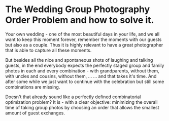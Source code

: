 # The Wedding Group Photography Order Problem and how to solve it. 

Your own wedding - one of the most beautiful days in your life, and we all want to keep this moment forever, remember the moments with our guests but also as a couple. Thus it is highly relevant to have a great photographer that is able to capture all these moments.

But besides all the nice and spontaneous shots of laughing and talking guests, in the end everybody expects the perfectly staged group and family photos in each and every combination - with grandparents, without them, with uncles and cousins, without them, ...
... and that takes it's time. 
And after some while we just want to continue with the celebration but still some combinations are missing.

Doesn't that already sound like a perfectly defined combinatorial optimization problem? It is - with a clear objective: minimizing the overall time of taking group photos by choosing an order that allows the smallest amount of guest exchanges.

